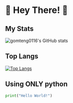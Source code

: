 # 👋 Hey There! 👋
## My Stats

![gomteng0116's GitHub stats](https://github-readme-stats.vercel.app/api?username=gomteng0116&show_icons=true&theme=tokyonight)

## Top Langs

[![Top Langs](https://github-readme-stats.vercel.app/api/top-langs/?username=gomteng0116)](https://github.com/anuraghazra/github-readme-stats)

## Using ONLY python

```python
print("Hello World!")
```
